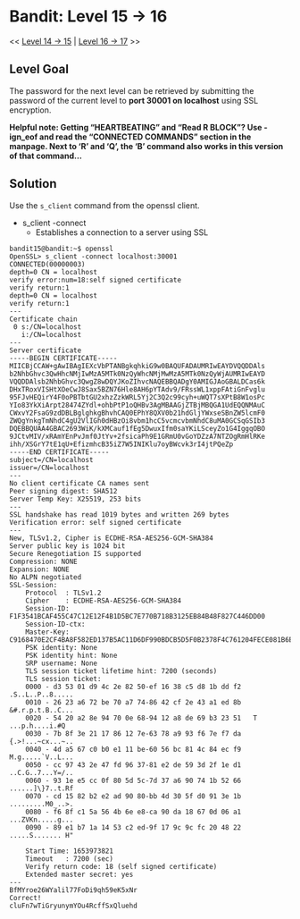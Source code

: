 # Bandit: Level 15 -> 16
<< [Level 14 -> 15](https://raw.githubusercontent.com/Dennis-Dang/OverTheWire/main/0_bandit/level_14-15.md) | [Level 16 -> 17](https://github.com/Dennis-Dang/OverTheWire/blob/main/0_bandit/level_16-17.md) >>

## Level Goal
The password for the next level can be retrieved by submitting the password of the current level to **port 30001 on localhost** using SSL encryption.

**Helpful note: Getting “HEARTBEATING” and “Read R BLOCK”? Use -ign_eof and read the “CONNECTED COMMANDS” section in the manpage. Next to ‘R’ and ‘Q’, the ‘B’ command also works in this version of that command…**

## Solution
Use the `s_client` command from the openssl client. 
- s_client -connect 
	- Establishes a connection to a server using SSL

```console
bandit15@bandit:~$ openssl
OpenSSL> s_client -connect localhost:30001
CONNECTED(00000003)
depth=0 CN = localhost
verify error:num=18:self signed certificate
verify return:1
depth=0 CN = localhost
verify return:1
---
Certificate chain
 0 s:/CN=localhost
   i:/CN=localhost
---
Server certificate
-----BEGIN CERTIFICATE-----
MIICBjCCAW+gAwIBAgIEXcVbPTANBgkqhkiG9w0BAQUFADAUMRIwEAYDVQQDDAls
b2NhbGhvc3QwHhcNMjIwMzA5MTk0NzQyWhcNMjMwMzA5MTk0NzQyWjAUMRIwEAYD
VQQDDAlsb2NhbGhvc3QwgZ8wDQYJKoZIhvcNAQEBBQADgY0AMIGJAoGBALDCas6k
DHxTRoxVISHtXOeCwJ8Sax5BZN76Hle8AH6pYTAdv9/FRssWL1xppFAtiGnFvglu
95FJvHEQirY4F0oPBTbtGU2xhzZzkWRL5Yj2C3Q2c99cyh+uWQT7sXPtB8W1osPc
YIo83YkXiArpt28474ZYdl+ohbPtP1oQHBv3AgMBAAGjZTBjMBQGA1UdEQQNMAuC
CWxvY2FsaG9zdDBLBglghkgBhvhCAQ0EPhY8QXV0b21hdGljYWxseSBnZW5lcmF0
ZWQgYnkgTmNhdC4gU2VlIGh0dHBzOi8vbm1hcC5vcmcvbmNhdC8uMA0GCSqGSIb3
DQEBBQUAA4GBAC2693WiK/kXMCauf1fEg5DwuxIfm0saYKiLSceyZo1G4IggqOBO
9JCtvMIV/xRAmYEnPvJmf0JtYv+2fsicaPh9E1GRmU0vGoYDZzA7NTZOgRmHlRKe
ihh/XSGrY7tE1qU+EfizmhcB35iZ7W5INIKlu7oyBWcvk3rI4jtPQeZp
-----END CERTIFICATE-----
subject=/CN=localhost
issuer=/CN=localhost
---
No client certificate CA names sent
Peer signing digest: SHA512
Server Temp Key: X25519, 253 bits
---
SSL handshake has read 1019 bytes and written 269 bytes
Verification error: self signed certificate
---
New, TLSv1.2, Cipher is ECDHE-RSA-AES256-GCM-SHA384
Server public key is 1024 bit
Secure Renegotiation IS supported
Compression: NONE
Expansion: NONE
No ALPN negotiated
SSL-Session:
    Protocol  : TLSv1.2
    Cipher    : ECDHE-RSA-AES256-GCM-SHA384
    Session-ID: F1F3541BCAF455C47C12E12F4B1D5BC7E770B718B3125EB84B48F827C446DD00
    Session-ID-ctx:
    Master-Key: C9168470E2CF4BA8F582ED137B5AC11D6DF990BDCB5D5F0B2378F4C761204FECE081B6E67275B92C99FE8DF7D24449E1
    PSK identity: None
    PSK identity hint: None
    SRP username: None
    TLS session ticket lifetime hint: 7200 (seconds)
    TLS session ticket:
    0000 - d3 53 01 d9 4c 2e 82 50-ef 16 38 c5 d8 1b dd f2   .S..L..P..8.....
    0010 - 26 23 a6 72 be 70 a7 74-86 42 cf 2e 43 a1 ed 8b   &#.r.p.t.B..C...
    0020 - 54 20 a2 8e 94 70 0e 68-94 12 a8 de 69 b3 23 51   T ...p.h....i.#Q
    0030 - 7b 8f 3e 21 17 86 12 7e-63 78 a9 93 f6 7e f7 da   {.>!...~cx...~..
    0040 - 4d a5 67 c0 b0 e1 11 be-60 56 bc 81 4c 84 ec f9   M.g.....`V..L...
    0050 - cc 97 43 2e 47 fd 96 37-81 e2 de 59 3d 2f 1e d1   ..C.G..7...Y=/..
    0060 - 93 1e e5 cc 0f 80 5d 5c-7d 37 a6 90 74 1b 52 66   ......]\}7..t.Rf
    0070 - cd 15 82 b2 e2 ad 90 80-bb 4d 30 5f d0 91 3e 1b   .........M0_..>.
    0080 - f6 8f c1 5a 56 4b 6e e8-ca 90 da 18 67 0d 06 a1   ...ZVKn.....g...
    0090 - 89 e1 b7 1a 14 53 c2 ed-9f 17 9c 9c fc 20 48 22   .....S....... H"

    Start Time: 1653973821
    Timeout   : 7200 (sec)
    Verify return code: 18 (self signed certificate)
    Extended master secret: yes
---
BfMYroe26WYalil77FoDi9qh59eK5xNr
Correct!
cluFn7wTiGryunymYOu4RcffSxQluehd
```
